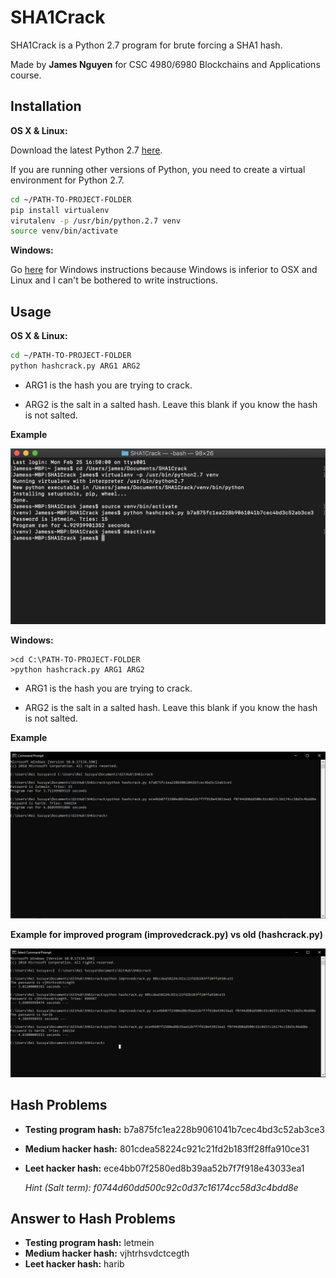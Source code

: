 # SHA1Crack

SHA1Crack is a Python 2.7 program 
for brute forcing a SHA1 hash.

Made by **James Nguyen** for CSC 4980/6980 Blockchains and Applications course.

## Installation

**OS X & Linux:**

Download the latest Python 2.7 [here](https://www.python.org/downloads/release/python-2715/).

If you are running other versions of Python, you need to create a virtual environment for Python 2.7.

```bash
cd ~/PATH-TO-PROJECT-FOLDER
pip install virtualenv
virutalenv -p /usr/bin/python.2.7 venv
source venv/bin/activate
```

**Windows:**

Go [here](http://timmyreilly.azurewebsites.net/python-pip-virtualenv-installation-on-windows/) for Windows instructions because Windows is inferior to OSX and Linux and I can't be bothered to write instructions.

## Usage

**OS X & Linux:**

```bash
cd ~/PATH-TO-PROJECT-FOLDER
python hashcrack.py ARG1 ARG2
```

- ARG1 is the hash you are trying to crack.

- ARG2 is the salt in a salted hash. Leave this blank if you know the hash is not salted.

**Example**

![alt text](https://github.com/chamewin/SHA1Crack/blob/master/images/ex_osx.PNG?raw=true)

**Windows:**

```
>cd C:\PATH-TO-PROJECT-FOLDER
>python hashcrack.py ARG1 ARG2
```

- ARG1 is the hash you are trying to crack.

- ARG2 is the salt in a salted hash. Leave this blank if you know the hash is not salted.

**Example**

![alt text](https://raw.githubusercontent.com/chamewin/SHA1Crack/master/images/ex_win10.PNG)

**Example for improved program (improvedcrack.py) vs old (hashcrack.py)**

![alt text](https://github.com/chamewin/SHA1Crack/blob/master/images/improvedcrack.PNG?raw=true)

## Hash Problems
- **Testing program hash:** b7a875fc1ea228b9061041b7cec4bd3c52ab3ce3
- **Medium hacker hash:** 801cdea58224c921c21fd2b183ff28ffa910ce31
- **Leet hacker hash:** ece4bb07f2580ed8b39aa52b7f7f918e43033ea1

     _Hint (Salt term): f0744d60dd500c92c0d37c16174cc58d3c4bdd8e_

## Answer to Hash Problems
- **Testing program hash:** letmein
- **Medium hacker hash:** vjhtrhsvdctcegth
- **Leet hacker hash:** harib
